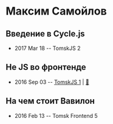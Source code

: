 # Максим Самойлов

## Введение в Cycle.js
- 2017 Mar 18 -- TomskJS 2    
## Не JS во фронтенде
- 2016 Sep 03 -- [TomskJS 1](https://www.youtube.com/watch?v=055iMp4zhmM)  | [:notebook:](https://www.slideshare.net/Nitive/js-65667405)  
## На чем стоит Вавилон
- 2016 Feb 13 -- Tomsk Frontend 5    
